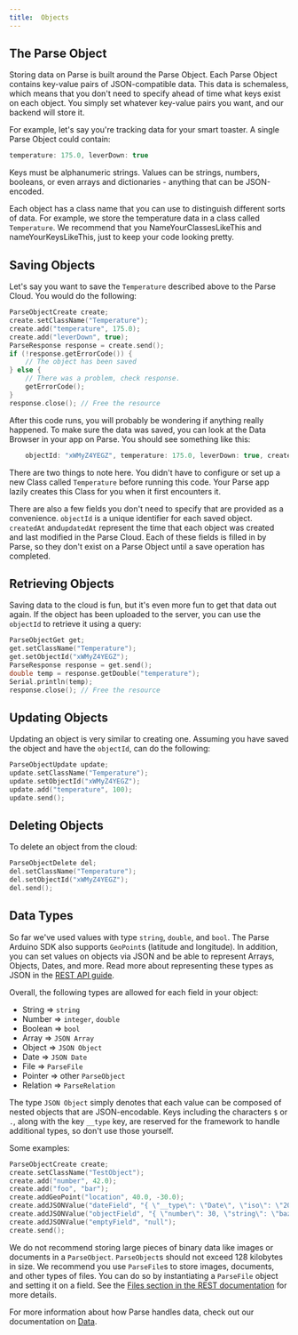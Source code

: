 ```yaml
---
title:  Objects
---
```


## The Parse Object

Storing data on Parse is built around the Parse Object. Each Parse Object contains key-value pairs of JSON-compatible data. This data is schemaless, which means that you don't need to specify ahead of time what keys exist on each object. You simply set whatever key-value pairs you want, and our backend will store it.

For example, let's say you're tracking data for your smart toaster. A single Parse Object could contain:

```javascript
temperature: 175.0, leverDown: true
```

Keys must be alphanumeric strings. Values can be strings, numbers, booleans, or even arrays and dictionaries - anything that can be JSON-encoded.

Each object has a class name that you can use to distinguish different sorts of data. For example, we store the temperature data in a class called `Temperature`. We recommend that you NameYourClassesLikeThis and nameYourKeysLikeThis, just to keep your code looking pretty.

## Saving Objects

Let's say you want to save the `Temperature` described above to the Parse Cloud. You would do the following:

```cpp
ParseObjectCreate create;
create.setClassName("Temperature");
create.add("temperature", 175.0);
create.add("leverDown", true);
ParseResponse response = create.send();
if (!response.getErrorCode()) {
	// The object has been saved
} else {
	// There was a problem, check response.
	getErrorCode();
}
response.close(); // Free the resource
```

After this code runs, you will probably be wondering if anything really happened. To make sure the data was saved, you can look at the Data Browser in your app on Parse. You should see something like this:

```javascript
	objectId: "xWMyZ4YEGZ", temperature: 175.0, leverDown: true, createdAt: "2011-06-10T18:33:42Z", updatedAt: "2011-06-10T18:33:42Z"
```

There are two things to note here. You didn't have to configure or set up a new Class called `Temperature` before running this code. Your Parse app lazily creates this Class for you when it first encounters it.

There are also a few fields you don't need to specify that are provided as a convenience. `objectId` is a unique identifier for each saved object. `createdAt` and`updatedAt` represent the time that each object was created and last modified in the Parse Cloud. Each of these fields is filled in by Parse, so they don't exist on a Parse Object until a save operation has completed.

## Retrieving Objects

Saving data to the cloud is fun, but it's even more fun to get that data out again. If the object has been uploaded to the server, you can use the `objectId` to retrieve it using a query:

```cpp
ParseObjectGet get;
get.setClassName("Temperature");
get.setObjectId("xWMyZ4YEGZ");
ParseResponse response = get.send();
double temp = response.getDouble("temperature");
Serial.println(temp);
response.close(); // Free the resource
```

## Updating Objects

Updating an object is very similar to creating one. Assuming you have saved the object and have the `objectId`, can do the following:

```cpp
ParseObjectUpdate update;
update.setClassName("Temperature");
update.setObjectId("xWMyZ4YEGZ");
update.add("temperature", 100);
update.send();
```

## Deleting Objects

To delete an object from the cloud:

```cpp
ParseObjectDelete del;
del.setClassName("Temperature");
del.setObjectId("xWMyZ4YEGZ");
del.send();
```

## Data Types

So far we've used values with type `string`, `double`, and `bool`. The Parse Arduino SDK also supports `GeoPoint`s (latitude and longitude). In addition, you can set values on objects via JSON and be able to represent Arrays, Objects, Dates, and more. Read more about representing these types as JSON in the [REST API guide](rest/objects.md#data-types).

Overall, the following types are allowed for each field in your object:

* String => `string`
* Number => `integer`, `double`
* Boolean => `bool`
* Array => `JSON Array`
* Object => `JSON Object`
* Date => `JSON Date`
* File => `ParseFile`
* Pointer => other `ParseObject`
* Relation => `ParseRelation`

The type `JSON Object` simply denotes that each value can be composed of nested objects that are JSON-encodable. Keys including the characters `$` or `.`, along with the key `__type` key, are reserved for the framework to handle additional types, so don't use those yourself.

Some examples:

```cpp
ParseObjectCreate create;
create.setClassName("TestObject");
create.add("number", 42.0);
create.add("foo", "bar");
create.addGeoPoint("location", 40.0, -30.0);
create.addJSONValue("dateField", "{ \"__type\": \"Date\", \"iso\": \"2011-08-21T18:02:52.249Z\" }"); create.addJSONValue("arrayField", "[ 30, \"string\" ]");
create.addJSONValue("objectField", "{ \"number\": 30, \"string\": \"baz\" }");
create.addJSONValue("emptyField", "null");
create.send();
```

We do not recommend storing large pieces of binary data like images or documents in a `ParseObject`. `ParseObject`s should not exceed 128 kilobytes in size. We recommend you use `ParseFile`s to store images, documents, and other types of files. You can do so by instantiating a `ParseFile` object and setting it on a field. See the [Files section in the REST documentation](rest/files.md) for more details.

For more information about how Parse handles data, check out our documentation on [Data](rest/data.md).

